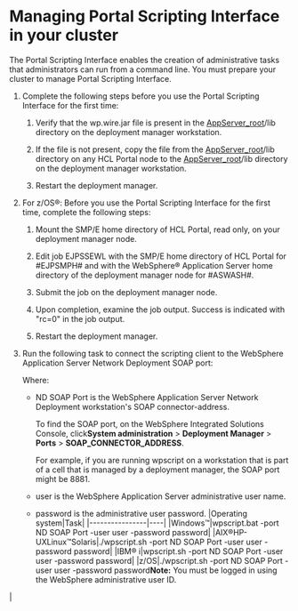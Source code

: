 # Managing Portal Scripting Interface in your cluster

The Portal Scripting Interface enables the creation of administrative tasks that administrators can run from a command line. You must prepare your cluster to manage Portal Scripting Interface.

1.  Complete the following steps before you use the Portal Scripting Interface for the first time:

    1.  Verify that the wp.wire.jar file is present in the [AppServer\_root](../reference/wpsdirstr.md#was_root)/lib directory on the deployment manager workstation.

    2.  If the file is not present, copy the file from the [AppServer\_root](../reference/wpsdirstr.md#was_root)/lib directory on any HCL Portal node to the [AppServer\_root](../reference/wpsdirstr.md#was_root)/lib directory on the deployment manager workstation.

    3.  Restart the deployment manager.

2.  For z/OS®: Before you use the Portal Scripting Interface for the first time, complete the following steps:

    1.  Mount the SMP/E home directory of HCL Portal, read only, on your deployment manager node.

    2.  Edit job EJPSSEWL with the SMP/E home directory of HCL Portal for \#EJPSMPH\# and with the WebSphere® Application Server home directory of the deployment manager node for \#ASWASH\#.

    3.  Submit the job on the deployment manager node.

    4.  Upon completion, examine the job output. Success is indicated with "rc=0" in the job output.

    5.  Restart the deployment manager.

3.  Run the following task to connect the scripting client to the WebSphere Application Server Network Deployment SOAP port:

    Where:

    -   ND SOAP Port is the WebSphere Application Server Network Deployment workstation's SOAP connector-address.

        To find the SOAP port, on the WebSphere Integrated Solutions Console, click**System administration** \> **Deployment Manager** \> **Ports** \> **SOAP\_CONNECTOR\_ADDRESS**.

        For example, if you are running wpscript on a workstation that is part of a cell that is managed by a deployment manager, the SOAP port might be 8881.

    -   user is the WebSphere Application Server administrative user name.
    -   password is the administrative user password.
    |Operating system|Task|
    |----------------|----|
    |Windows™|wpscript.bat -port ND SOAP Port -user user -password password|
    |AIX®HP-UXLinux™Solaris|./wpscript.sh -port ND SOAP Port -user user -password password|
    |IBM® i|wpscript.sh -port ND SOAP Port -user user -password password|
    |z/OS|./wpscript.sh -port ND SOAP Port -user user -password password**Note:** You must be logged in using the WebSphere administrative user ID.

|



